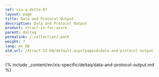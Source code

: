 ```yaml
---
ref: xia-q-delta-07
layout: page
title: Data and Protocol Output
description: Data and Protocol Output
product: xtract-is-for-azure
parent: deltaq
permalink: /:collection/:path
weight: 7
lang: en_GB
old_url: /Xtract-IS-EN/default.aspx?pageid=data-and-protocol-output
---
```

{% include _content/en/xis-specific/deltaq/data-and-protocol-output.md %}
